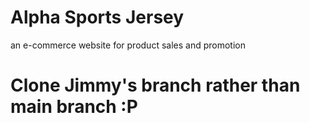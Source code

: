 # Alpha Sports Jersey
an e-commerce website for product sales and promotion

<h1>Clone Jimmy's branch rather than main branch :P</h1>
